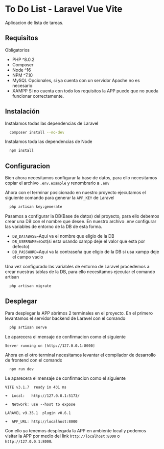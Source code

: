 
# To Do List - Laravel Vue Vite

Aplicacion de lista de tareas.




## Requisitos

Obligatorios
 - PHP ^8.0.2
 - Composer
 - Node ^16
 - NPM ^7.10
 - MySQL
Opcionales, si ya cuenta con un servidor Apache no es necesario
 - XAMPP
 Si no cuenta con todo los requisitos la APP puede que no pueda funcionar correctamente.
## Instalación

Instalamos todas las dependencias de Laravel

```bash
  composer install --no-dev
```

Instalamos toda las dependencias de Node

```bash
  npm install
``` 
## Configuracion

Bien ahora necesitamos configurar la base de datos, para ello necesitamos copiar el archivo `.env.example`
y renombrarlo a `.env`

Ahora con el terminar posicionado en nuestro proyecto ejecutamos el siguiente comando para generar la `APP_KEY` de Laravel
```bash
  php artisan key:generate
``` 
Pasamos a configurar la DB(Base de datos) del proyecto, para ello debemos crear una DB con el nombre que desee.
En nuestro archivo .env configurar las variables de entorno de la DB de esta forma.

- `DB_DATABASE=`Aqui va el nombre que eligio de la DB
- `DB_USERNAME=`root(si esta usando xampp deje el valor que esta por defecto)
- `DB_PASSWORD=`Aqui va la contraseña que eligio de la DB si usa xampp deje el campo vacio

Una vez configurado las variables de entorno de Laravel procedemos a crear nuestras tablas de la DB, para ello necesitamos ejecutar el comando artisan
```bash
  php artisan migrate
``` 
## Desplegar

Para desplegar la APP abrimos 2 terminales en el proyecto.
En el primero levantamos el servidor backend de Laravel con el comando
```bash
  php artisan serve
``` 
Le aparecera el mensaje de confirmacion como el siguiente

`Server running on [http://127.0.0.1:8000]`

Ahora en el otro terminal necesitamos levantar el compilador de desarrollo de frontend con el comando
```bash
  npm run dev
``` 
Le aparecera el mensaje de confirmacion como el siguiente

`VITE v3.1.7  ready in 431 ms`

`➜  Local:   http://127.0.0.1:5173/`

`➜  Network: use --host to expose`

`LARAVEL v9.35.1  plugin v0.6.1`

`➜  APP_URL: http://localhost:8000`

Con ello ya tenemos desplegada la APP en ambiente local y podemos visitar la APP por medio del link
`http://localhost:8000` o `http://127.0.0.1:8000`.